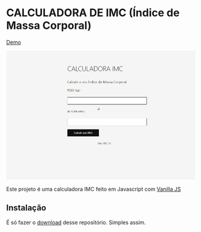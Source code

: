# CALCULADORA DE IMC (Índice de Massa Corporal)

[Demo](https://felipemotabr.github.io/calculadora-imc/)

![Demo](https://raw.githubusercontent.com/felipemotabr/calculadora-imc/master/screen.gif)

Este projeto é uma calculadora IMC feito em Javascript com [Vanilla JS](http://vanilla-js.com)

## Instalação

É só fazer o [download](https://github.com/felipemotabr/calculadora-imc/archive/master.zip) desse repositório. Simples assim.